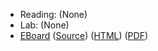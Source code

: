 * Reading: (None)
* Lab: (None)
* [EBoard](../eboards/22.md) 
  ([Source](../eboards/22.md))
  ([HTML](../eboards/22.html))
  ([PDF](../eboards/22.pdf))

